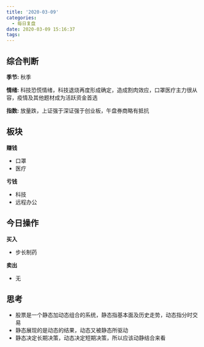 ```yaml
---
title: '2020-03-09'
categories:
  - 每日复盘
date: 2020-03-09 15:16:37
tags:
---
```

## 综合判断
**季节:** 秋季

**情绪:** 科技恐慌情绪，科技退烧再度形成确定，造成割肉效应，口罩医疗主力很从容，疫情及其他题材成为活跃资金首选

**指数:** 放量跌，上证强于深证强于创业板，午盘券商略有抵抗

## 板块
**赚钱**

- 口罩
- 医疗

**亏钱**

- 科技
- 远程办公

## 今日操作
**买入**

- 步长制药

**卖出**

- 无

## 思考
- 股票是一个静态加动态组合的系统，静态指基本面及历史走势，动态指分时交易
- 静态展现的是动态的结果，动态又被静态所驱动
- 静态决定长期决策，动态决定短期决策，所以应该动静结合来看